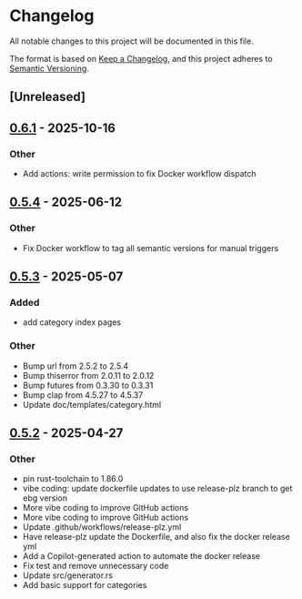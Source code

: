 # Changelog

All notable changes to this project will be documented in this file.

The format is based on [Keep a Changelog](https://keepachangelog.com/en/1.0.0/),
and this project adheres to [Semantic Versioning](https://semver.org/spec/v2.0.0.html).

## [Unreleased]

## [0.6.1](https://github.com/eholk/ebg/compare/v0.6.0...v0.6.1) - 2025-10-16

### Other

- Add actions: write permission to fix Docker workflow dispatch

## [0.5.4](https://github.com/eholk/ebg/compare/v0.5.3...v0.5.4) - 2025-06-12

### Other

- Fix Docker workflow to tag all semantic versions for manual triggers

## [0.5.3](https://github.com/eholk/ebg/compare/v0.5.2...v0.5.3) - 2025-05-07

### Added

- add category index pages

### Other

- Bump url from 2.5.2 to 2.5.4
- Bump thiserror from 2.0.11 to 2.0.12
- Bump futures from 0.3.30 to 0.3.31
- Bump clap from 4.5.27 to 4.5.37
- Update doc/templates/category.html

## [0.5.2](https://github.com/eholk/ebg/compare/v0.5.1...v0.5.2) - 2025-04-27

### Other

- pin rust-toolchain to 1.86.0
- vibe coding: update dockerfile updates to use release-plz branch to get ebg version
- More vibe coding to improve GitHub actions
- More vibe coding to improve GitHub actions
- Update .github/workflows/release-plz.yml
- Have release-plz update the Dockerfile, and also fix the docker release yml
- Add a Copilot-generated action to automate the docker release
- Fix test and remove unnecessary code
- Update src/generator.rs
- Add basic support for categories

